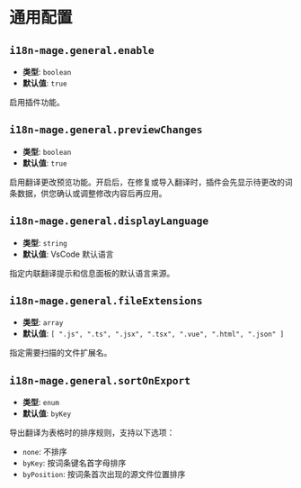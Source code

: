 # 通用配置

## `i18n-mage.general.enable`

- **类型**: `boolean`
- **默认值**: `true`

启用插件功能。

## `i18n-mage.general.previewChanges`

- **类型**: `boolean`
- **默认值**: `true`

启用翻译更改预览功能。开启后，在修复或导入翻译时，插件会先显示待更改的词条数据，供您确认或调整修改内容后再应用。

## `i18n-mage.general.displayLanguage`

- **类型**: `string`
- **默认值**: VsCode 默认语言

指定内联翻译提示和信息面板的默认语言来源。

## `i18n-mage.general.fileExtensions`

- **类型**: `array`
- **默认值**: `[ ".js", ".ts", ".jsx", ".tsx", ".vue", ".html", ".json" ]`

指定需要扫描的文件扩展名。

## `i18n-mage.general.sortOnExport`

- **类型**: `enum`
- **默认值**: `byKey`

导出翻译为表格时的排序规则，支持以下选项：

- `none`: 不排序
- `byKey`: 按词条键名首字母排序
- `byPosition`: 按词条首次出现的源文件位置排序

